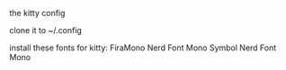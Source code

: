the kitty config

clone it to ~/.config

install these fonts for kitty:
FiraMono Nerd Font Mono
Symbol Nerd Font Mono
